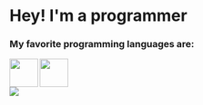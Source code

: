 <div align="left">
  <h1> Hey! I'm a programmer</h1>
  <h3> My favorite programming languages are:</h3>
  <img src="https://skillicons.dev/icons?i=java,c,cpp,cs,js,ts,assembly&theme=dark" height="50"><img align="left" height="50" src="https://cdn.hackr.io/uploads/topics_svg/1515163329FBBk5SGRAt.svg">
</div>
<div align="left">
<img src="https://github-readme-stats.vercel.app/api/top-langs/?username=louiml&langs_count=11&theme=dark">
</div>

